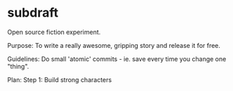 # subdraft

Open source fiction experiment.

Purpose:
To write a really awesome, gripping story and release it for free.

Guidelines:
Do small 'atomic' commits - ie. save every time you change one "thing".

Plan:
Step 1: Build strong characters

